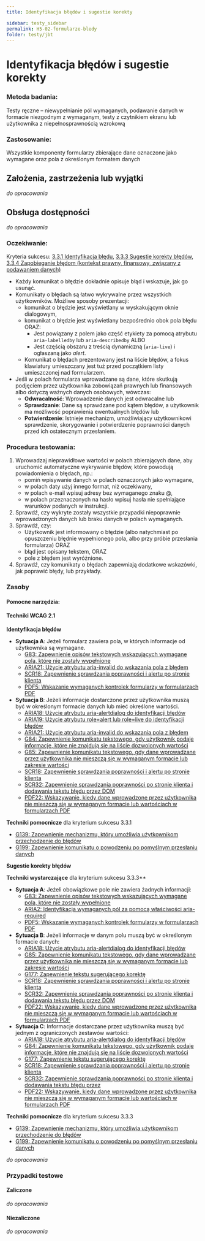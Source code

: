 ```yaml
---
title: Identyfikacja błędów i sugestie korekty

sidebar: testy_sidebar
permalink: H5-02-formularze-bledy
folder: testy/jbt
---
```



# Identyfikacja błędów i sugestie korekty

### Metoda badania:
Testy ręczne – niewypełnianie pól wymaganych, podawanie danych w formacie niezgodnym z wymaganym, testy z czytnikiem ekranu lub użytkownika z niepełnosprawnością wzrokową  

### Zastosowanie:
Wszystkie komponenty formularzy zbierające dane oznaczone jako wymagane oraz pola z  określonym formatem danych

## Założenia, zastrzeżenia lub wyjątki
_do opracowania_

## Obsługa dostępności
_do opracowania_

### Oczekiwanie:
Kryteria sukcesu: [3.3.1 Identyfikacja błędu](https://wcag.lepszyweb.pl/#error-identification), [3.3.3 Sugestie korekty błędów](https://wcag.lepszyweb.pl/#error-suggestion), [3.3.4 Zapobieganie błędom (kontekst prawny, finansowy, związany z podawaniem danych)](https://wcag.lepszyweb.pl/#error-prevention-legal-financial-data)
-	Każdy komunikat o błędzie dokładnie opisuje błąd i wskazuje, jak go usunąć.
-	Komunikaty o błędach są łatwo wykrywalne przez wszystkich użytkowników. Możliwe sposoby prezentacji:
    - komunikat o błędzie jest wyświetlany w wyskakującym oknie dialogowym,
    - komunikat o błędzie jest wyświetlany bezpośrednio obok pola błędu ORAZ:
      - Jest powiązany z polem jako część etykiety za pomocą atrybutu `aria-labelledby` lub `aria-describedby` ALBO
      - Jest częścią obszaru z treścią dynamiczną (`aria-live`) i ogłaszaną jako *alert*.
    - Komunikat o błędach prezentowany jest na liście błędów, a fokus klawiatury umieszczany jest tuż przed początkiem listy umieszczonej nad formularzem.
-	Jeśli w polach formularza wprowadzane są dane, które skutkują podjęciem przez użytkownika zobowiązań prawnych lub finansowych albo dotyczą ważnych danych osobowych, wówczas:
    - **Odwracalność**: Wprowadzenie danych jest odwracalne lub
    - **Sprawdzanie**: Dane są sprawdzane pod kątem błędów, a użytkownik ma możliwość poprawienia ewentualnych błędów lub
    - **Potwierdzenie**: Istnieje mechanizm, umożliwiający użytkownikowi sprawdzenie, skorygowanie i potwierdzenie poprawności danych przed ich ostatecznym przesłaniem.

### Procedura testowania:
1.	Wprowadzaj nieprawidłowe wartości w polach zbierających dane, aby uruchomić automatyczne wykrywanie błędów, które powodują powiadomienia o błędach, np.:
    - pomiń wpisywanie danych w polach oznaczonych jako wymagane,
    - w polach daty użyj innego format, niż oczekiwany,
    - w polach e-mail wpisuj adresy bez wymaganego znaku @,
    - w polach przeznaczonych na hasło wpisuj hasła nie spełniające warunków podanych w instrukcji.
2.	Sprawdź, czy wykryte zostały wszystkie przypadki niepoprawnie wprowadzonych danych lub braku danych w polach wymaganych.
3.	Sprawdź, czy:
    - Użytkownik jest informowany o błędzie (albo natychmiast po opuszczeniu błędnie wypełnionego pola, albo przy próbie przesłania formularza) ORAZ
    - błąd jest opisany tekstem, ORAZ
    - pole z błędem jest wyróżnione.
4.	Sprawdź, czy komunikaty o błędach zapewniają dodatkowe wskazówki, jak poprawić błędy, lub przykłady.   

### Zasoby

#### Pomocne narzędzia:

#### Techniki WCAG 2.1

**Identyfikacja błędów**

- **Sytuacja A**: Jeżeli formularz zawiera pola, w których informacje od użytkownika są wymagane.
  - [G83: Zapewnienie opisów tekstowych wskazujących wymagane pola, które nie zostały wypełnione](https://www.w3.org/WAI/WCAG22/Techniques/general/)
  - [ARIA21: Użycie atrybutu aria-invalid do wskazania pola z błędem](https://www.w3.org/WAI/WCAG22/Techniques/aria/ARIA21)
  - [SCR18: Zapewnienie sprawdzania poprawności i alertu po stronie klienta](https://www.w3.org/WAI/WCAG22/Techniques/client-side-script/SCR18)
  - [PDF5: Wskazanie wymaganych kontrolek formularzy w formularzach PDF](https://www.w3.org/WAI/WCAG22/Techniques/pdf/PDF5)
- **Sytuacja B**: Jeżeli informacje dostarczone przez użytkownika muszą być w określonym formacie danych lub mieć określone wartości.
  - [ARIA18: Użycie atrybutu aria-alertdialog do identyfikacji błędów](https://www.w3.org/WAI/WCAG22/Techniques/aria/ARIA18)
  - [ARIA19: Użycie atrybutu role=alert lub role=live do identyfikacji błędów](https://www.w3.org/WAI/WCAG22/Techniques/aria/ARIA19)
  - [ARIA21: Użycie atrybutu aria-invalid do wskazania pola z błędem](https://www.w3.org/WAI/WCAG22/Techniques/aria/ARIA21)
  - [G84: Zapewnienie komunikatu tekstowego, gdy użytkownik podaje informacje, które nie znajdują się na liście dozwolonych wartości](https://www.w3.org/WAI/WCAG22/Techniques/general/G84)
  - [G85: Zapewnienie komunikatu tekstowego, gdy dane wprowadzane przez użytkownika nie mieszczą się w wymaganym formacie lub zakresie wartości](https://www.w3.org/WAI/WCAG22/Techniques/general/G85)
  - [SCR18: Zapewnienie sprawdzania poprawności i alertu po stronie klienta](https://www.w3.org/WAI/WCAG22/Techniques/client-side-script/SCR18)
  - [SCR32: Zapewnienie sprawdzania poprawności po stronie klienta i dodawania tekstu błędu przez DOM](https://www.w3.org/WAI/WCAG22/Techniques/client-side-script/SCR32)
  - [PDF22: Wskazywanie, kiedy dane wprowadzone przez użytkownika nie mieszczą się w wymaganym formacie lub wartościach w formularzach PDF](https://www.w3.org/WAI/WCAG22/Techniques/pdf/PDF22)

**Techniki pomocnicze** dla kryterium sukcesu 3.3.1
- [G139: Zapewnienie mechanizmu, który umożliwia użytkownikom przechodzenie do błędów](https://www.w3.org/WAI/WCAG22/Techniques/general/G139)
- [G199: Zapewnienie komunikatu o powodzeniu po pomyślnym przesłaniu danych](https://www.w3.org/WAI/WCAG22/Techniques/general/G199)

**Sugestie korekty błędów**

**Techniki wystarczające** dla kryterium sukcesu 3.3.3**

- **Sytuacja A**: Jeżeli obowiązkowe pole nie zawiera żadnych informacji:
  - [G83: Zapewnienie opisów tekstowych wskazujących wymagane pola, które nie zostały wypełnione](https://www.w3.org/WAI/WCAG22/Techniques/general/G83)
  - [ARIA2: Identyfikacja wymaganych pól za pomocą właściwości aria-required](https://www.w3.org/WAI/WCAG22/Techniques/aria/ARIA2)
  - [PDF5: Wskazanie wymaganych kontrolek formularzy w formularzach PDF](https://www.w3.org/WAI/WCAG22/Techniques/pdf/PDF5)
- **Sytuacja B**: Jeżeli informacje w danym polu muszą być w określonym formacie danych:
  - [ARIA18: Użycie atrybutu aria-alertdialog do identyfikacji błędów](https://www.w3.org/WAI/WCAG22/Techniques/aria/ARIA18)
  - [G85: Zapewnienie komunikatu tekstowego, gdy dane wprowadzane przez użytkownika nie mieszczą się w wymaganym formacie lub zakresie wartości](https://www.w3.org/WAI/WCAG22/Techniques/general/G85)
  - [G177: Zapewnienie tekstu sugerującego korektę](https://www.w3.org/WAI/WCAG22/Techniques/general/G177)
  - [SCR18: Zapewnienie sprawdzania poprawności i alertu po stronie klienta](https://www.w3.org/WAI/WCAG22/Techniques/client-side-script/SCR18)
  - [SCR32: Zapewnienie sprawdzania poprawności po stronie klienta i dodawania tekstu błędu przez DOM](https://www.w3.org/WAI/WCAG22/Techniques/client-side-script/SCR32)
  - [PDF22: Wskazywanie, kiedy dane wprowadzone przez użytkownika nie mieszczą się w wymaganym formacie lub wartościach w formularzach PDF](https://www.w3.org/WAI/WCAG22/Techniques/pdf/PDF22)
- **Sytuacja C**: Informacje dostarczane przez użytkownika muszą być jednym z ograniczonych zestawów wartości:
  - [ARIA18: Użycie atrybutu aria-alertdialog do identyfikacji błędów](https://www.w3.org/WAI/WCAG22/Techniques/aria/ARIA18)
  - [G84: Zapewnienie komunikatu tekstowego, gdy użytkownik podaje informacje, które nie znajdują się na liście dozwolonych wartości](https://www.w3.org/WAI/WCAG22/Techniques/general/G84)
  - [G177: Zapewnienie tekstu sugerującego korektę](https://www.w3.org/WAI/WCAG22/Techniques/general/G177)
  - [SCR18: Zapewnienie sprawdzania poprawności i alertu po stronie klienta](https://www.w3.org/WAI/WCAG22/Techniques/client-side-script/SCR18)
  - [SCR32: Zapewnienie sprawdzania poprawności po stronie klienta i dodawania tekstu błędu przez](https://www.w3.org/WAI/WCAG22/Techniques/client-side-script/SCR32)
  - [PDF22: Wskazywanie, kiedy dane wprowadzone przez użytkownika nie mieszczą się w wymaganym formacie lub wartościach w formularzach PDF](https://www.w3.org/WAI/WCAG22/Techniques/pdf/PDF22)
  
**Techniki pomocnicze** dla kryterium sukcesu 3.3.3

- [G139: Zapewnienie mechanizmu, który umożliwia użytkownikom przechodzenie do błędów](https://www.w3.org/WAI/WCAG22/Techniques/general/G139)
- [G199: Zapewnienie komunikatu o powodzeniu po pomyślnym przesłaniu danych](https://www.w3.org/WAI/WCAG22/Techniques/general/G199)











_do opracowania_

### Przypadki testowe

#### Zaliczone
_do opracowania_

#### Niezaliczone
_do opracowania_
